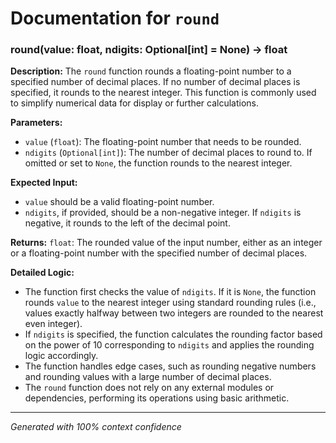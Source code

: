 # Documentation for `round`

### round(value: float, ndigits: Optional[int] = None) -> float

**Description:**
The `round` function rounds a floating-point number to a specified number of decimal places. If no number of decimal places is specified, it rounds to the nearest integer. This function is commonly used to simplify numerical data for display or further calculations.

**Parameters:**
- `value` (`float`): The floating-point number that needs to be rounded.
- `ndigits` (`Optional[int]`): The number of decimal places to round to. If omitted or set to `None`, the function rounds to the nearest integer.

**Expected Input:**
- `value` should be a valid floating-point number.
- `ndigits`, if provided, should be a non-negative integer. If `ndigits` is negative, it rounds to the left of the decimal point.

**Returns:**
`float`: The rounded value of the input number, either as an integer or a floating-point number with the specified number of decimal places.

**Detailed Logic:**
- The function first checks the value of `ndigits`. If it is `None`, the function rounds `value` to the nearest integer using standard rounding rules (i.e., values exactly halfway between two integers are rounded to the nearest even integer).
- If `ndigits` is specified, the function calculates the rounding factor based on the power of 10 corresponding to `ndigits` and applies the rounding logic accordingly.
- The function handles edge cases, such as rounding negative numbers and rounding values with a large number of decimal places.
- The `round` function does not rely on any external modules or dependencies, performing its operations using basic arithmetic.

---
*Generated with 100% context confidence*
